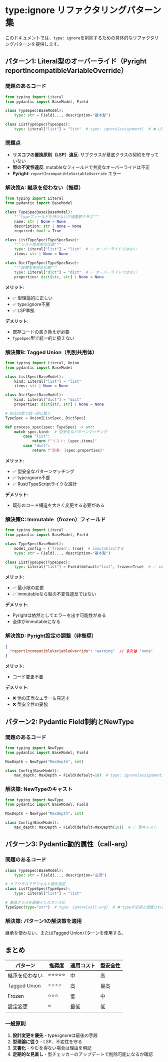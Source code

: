 # type:ignore リファクタリングパターン集

このドキュメントでは、`type: ignore`を削除するための具体的なリファクタリングパターンを提供します。

## パターン1: Literal型のオーバーライド（Pyright reportIncompatibleVariableOverride）

### 問題のあるコード

```python
from typing import Literal
from pydantic import BaseModel, Field

class TypeSpec(BaseModel):
    type: str = Field(..., description="基本型")

class ListTypeSpec(TypeSpec):
    type: Literal["list"] = "list"  # type: ignore[assignment]  # ❌ LSP違反
```

### 問題点

- **リスコフの置換原則（LSP）違反**: サブクラスが基底クラスの契約を守っていない
- **型の不変性違反**: mutableなフィールドで共変なオーバーライドは不正
- **Pyright**: `reportIncompatibleVariableOverride` エラー

### 解決策A: 継承を使わない（推奨）

```python
from typing import Literal
from pydantic import BaseModel

class TypeSpecBase(BaseModel):
    """typeフィールドを持たない共通基底クラス"""
    name: str | None = None
    description: str | None = None
    required: bool = True

class ListTypeSpec(TypeSpecBase):
    """リスト型専用の仕様"""
    type: Literal["list"] = "list"  # ✅ オーバーライドではない
    items: str | None = None

class DictTypeSpec(TypeSpecBase):
    """辞書型専用の仕様"""
    type: Literal["dict"] = "dict"  # ✅ オーバーライドではない
    properties: dict[str, str] | None = None
```

**メリット**:
- ✅ 型理論的に正しい
- ✅ type:ignore不要
- ✅ LSP準拠

**デメリット**:
- 既存コードの書き換えが必要
- `TypeSpec`型で統一的に扱えない

### 解決策B: Tagged Union（判別共用体）

```python
from typing import Literal, Union
from pydantic import BaseModel

class ListSpec(BaseModel):
    kind: Literal["list"] = "list"
    items: str | None = None

class DictSpec(BaseModel):
    kind: Literal["dict"] = "dict"
    properties: dict[str, str] | None = None

# Union型で統一的に扱う
TypeSpec = Union[ListSpec, DictSpec]

def process_spec(spec: TypeSpec) -> str:
    match spec.kind:  # 型安全なパターンマッチング
        case "list":
            return f"リスト: {spec.items}"
        case "dict":
            return f"辞書: {spec.properties}"
```

**メリット**:
- ✅ 型安全なパターンマッチング
- ✅ type:ignore不要
- ✅ Rust/TypeScriptライクな設計

**デメリット**:
- 既存のコード構造を大きく変更する必要がある

### 解決策C: Immutable（frozen）フィールド

```python
from typing import Literal
from pydantic import BaseModel, Field

class TypeSpec(BaseModel):
    model_config = {'frozen': True}  # immutableにする
    type: str = Field(..., description="基本型")

class ListTypeSpec(TypeSpec):
    type: Literal["list"] = Field(default="list", frozen=True)  # ✅ immutableなのでOK
```

**メリット**:
- ✅ 最小限の変更
- ✅ immutableなら型の不変性違反ではない

**デメリット**:
- Pyrightは依然としてエラーを出す可能性がある
- 全体がimmutableになる

### 解決策D: Pyright設定の調整（非推奨）

```json
{
  "reportIncompatibleVariableOverride": "warning"  // または "none"
}
```

**メリット**:
- コード変更不要

**デメリット**:
- ❌ 他の正当なエラーも見逃す
- ❌ 型安全性の妥協

## パターン2: Pydantic Field制約とNewType

### 問題のあるコード

```python
from typing import NewType
from pydantic import BaseModel, Field

MaxDepth = NewType("MaxDepth", int)

class Config(BaseModel):
    max_depth: MaxDepth = Field(default=10)  # type: ignore[assignment]
```

### 解決策: NewTypeのキャスト

```python
from typing import NewType
from pydantic import BaseModel, Field

MaxDepth = NewType("MaxDepth", int)

class Config(BaseModel):
    max_depth: MaxDepth = Field(default=MaxDepth(10))  # ✅ 型キャスト
```

## パターン3: Pydantic動的属性（call-arg）

### 問題のあるコード

```python
class TypeSpec(BaseModel):
    type: str = Field(..., description="必須")

# サブクラスでデフォルト値を設定
class ListTypeSpec(TypeSpec):
    type: Literal["list"] = "list"

# 基底クラスを直接インスタンス化
TypeSpec(type="str")  # type: ignore[call-arg]  # ❌ typeが必須と認識される
```

### 解決策: パターン1の解決策を適用

継承を使わない、またはTagged Unionパターンを使用する。

## まとめ

| パターン | 推奨度 | 適用コスト | 型安全性 |
|---------|--------|-----------|---------|
| 継承を使わない | ⭐⭐⭐⭐⭐ | 中 | 高 |
| Tagged Union | ⭐⭐⭐⭐ | 高 | 最高 |
| Frozen | ⭐⭐⭐ | 低 | 中 |
| 設定変更 | ⭐ | 最低 | 低 |

### 一般原則

1. **設計変更を優先** - type:ignoreは最後の手段
2. **型理論に従う** - LSP、不変性を守る
3. **文書化** - やむを得ない場合は理由を明記
4. **定期的な見直し** - 型チェッカーのアップデートで削除可能になるか確認

